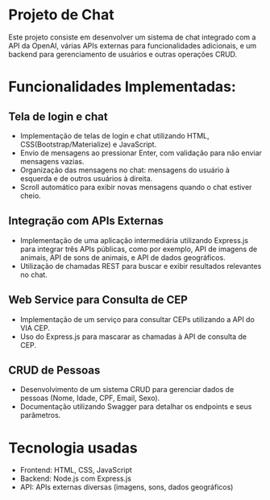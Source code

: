 # Projeto de Chat

Este projeto consiste em desenvolver um sistema de chat integrado com a API da OpenAI, várias APIs 
externas para funcionalidades adicionais, e um backend para gerenciamento de usuários e outras operações CRUD.

# Funcionalidades Implementadas:

## Tela de login e chat

- Implementação de telas de login e chat utilizando HTML,
CSS(Bootstrap/Materialize) e JavaScript.
- Envio de mensagens ao pressionar Enter, com validação
para não enviar mensagens vazias.
- Organização das mensagens no chat: mensagens do usuário à esquerda
e de outros usuários à direita.
- Scroll automático para exibir novas mensagens quando o chat estiver cheio.

## Integração com APIs Externas

- Implementação de uma aplicação intermediária utilizando Express.js para
integrar três APIs públicas, como por exemplo, API de imagens de animais, API de sons de animais,
e API de dados geográficos.
- Utilização de chamadas REST para buscar e exibir resultados relevantes no chat.

## Web Service para Consulta de CEP

- Implementação de um serviço para consultar CEPs utilizando a API do VIA CEP.
- Uso do Express.js para mascarar as chamadas à API de consulta de CEP.

## CRUD de Pessoas

- Desenvolvimento de um sistema CRUD para gerenciar dados de pessoas (Nome, Idade, CPF, Email, Sexo).
- Documentação utilizando Swagger para detalhar os endpoints e seus parâmetros.

# Tecnologia usadas 

- Frontend: HTML, CSS, JavaScript
- Backend: Node.js com Express.js
- API: APIs externas diversas (imagens, sons, dados geográficos)
